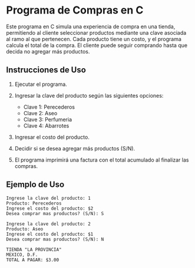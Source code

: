 # Programa de Compras en C

Este programa en C simula una experiencia de compra en una tienda, permitiendo al cliente seleccionar productos mediante una clave asociada al ramo al que pertenecen. Cada producto tiene un costo, y el programa calcula el total de la compra. El cliente puede seguir comprando hasta que decida no agregar más productos.

## Instrucciones de Uso

1. Ejecutar el programa.
2. Ingresar la clave del producto según las siguientes opciones:

    - Clave 1: Perecederos
    - Clave 2: Aseo
    - Clave 3: Perfumeria
    - Clave 4: Abarrotes

3. Ingresar el costo del producto.
4. Decidir si se desea agregar más productos (S/N).
5. El programa imprimirá una factura con el total acumulado al finalizar las compras.

## Ejemplo de Uso

```plaintext
Ingrese la clave del producto: 1
Producto: Perecederos
Ingrese el costo del producto: $2
Desea comprar mas productos? (S/N): S

Ingrese la clave del producto: 2
Producto: Aseo
Ingrese el costo del producto: $1
Desea comprar mas productos? (S/N): N

TIENDA "LA PROVINCIA"
MEXICO, D.F.
TOTAL A PAGAR: $3.00

